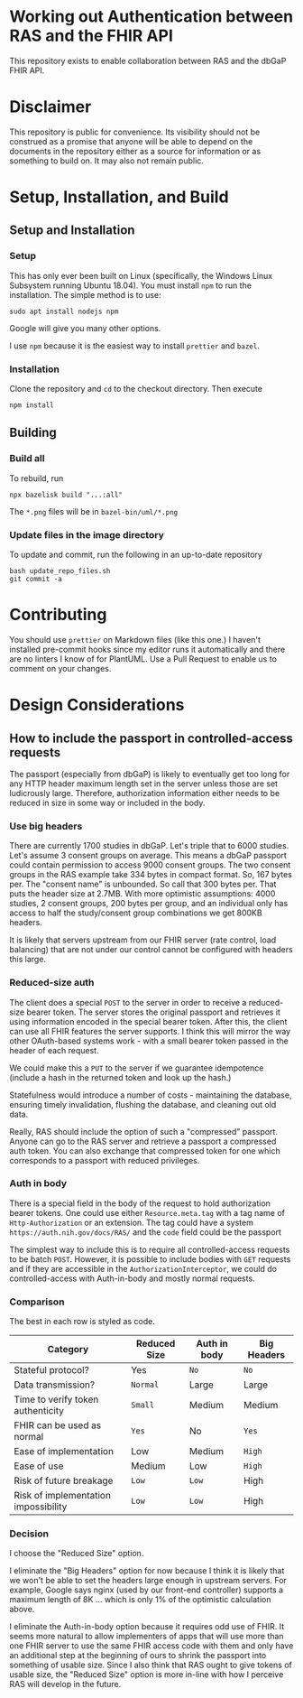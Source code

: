 # Working out Authentication between RAS and the FHIR API

This repository exists to enable collaboration between RAS and the dbGaP FHIR
API.

# Disclaimer

This repository is public for convenience. Its visibility should not be
construed as a promise that anyone will be able to depend on the documents in
the repository either as a source for information or as something to build on.
It may also not remain public.

# Setup, Installation, and Build

## Setup and Installation

### Setup

This has only ever been built on Linux (specifically, the Windows Linux
Subsystem running Ubuntu 18.04). You must install `npm` to run the installation.
The simple method is to use:

    sudo apt install nodejs npm

Google will give you many other options.

I use `npm` because it is the easiest way to install `prettier` and `bazel`.

### Installation

Clone the repository and `cd` to the checkout directory. Then execute

    npm install

## Building

### Build all

To rebuild, run

    npx bazelisk build "...:all"

The `*.png` files will be in `bazel-bin/uml/*.png`

### Update files in the image directory

To update and commit, run the following in an up-to-date repository

    bash update_repo_files.sh
    git commit -a

# Contributing

You should use `prettier` on Markdown files (like this one.) I haven't installed
pre-commit hooks since my editor runs it automatically and there are no linters
I know of for PlantUML. Use a Pull Request to enable us to comment on your
changes.

# Design Considerations

## How to include the passport in controlled-access requests

The passport (especially from dbGaP) is likely to eventually get too long for
any HTTP header maximum length set in the server unless those are set
ludicrously large. Therefore, authorization information either needs to be
reduced in size in some way or included in the body.

### Use big headers

There are currently 1700 studies in dbGaP. Let's triple that to 6000 studies.
Let's assume 3 consent groups on average. This means a dbGaP passport could
contain permission to access 9000 consent groups. The two consent groups in the
RAS example take 334 bytes in compact format. So, 167 bytes per. The "consent
name" is unbounded. So call that 300 bytes per. That puts the header size at
2.7MB. With more optimistic assumptions: 4000 studies, 2 consent groups, 200
bytes per group, and an individual only has access to half the study/consent
group combinations we get 800KB headers.

It is likely that servers upstream from our FHIR server (rate control, load
balancing) that are not under our control cannot be configured with headers this
large.

### Reduced-size auth

The client does a special `POST` to the server in order to receive a
reduced-size bearer token. The server stores the original passport and retrieves
it using information encoded in the special bearer token. After this, the client
can use all FHIR features the server supports. I think this will mirror the way
other OAuth-based systems work - with a small bearer token passed in the header
of each request.

We could make this a `PUT` to the server if we guarantee idempotence (include a
hash in the returned token and look up the hash.)

Statefulness would introduce a number of costs - maintaining the database,
ensuring timely invalidation, flushing the database, and cleaning out old data.

Really, RAS should include the option of such a "compressed" passport. Anyone
can go to the RAS server and retrieve a passport a compressed auth token. You
can also exchange that compressed token for one which corresponds to a passport
with reduced privileges.

### Auth in body

There is a special field in the body of the request to hold authorization bearer
tokens. One could use either `Resource.meta.tag` with a tag name of
`Http-Authorization` or an extension. The tag could have a system
`https://auth.nih.gov/docs/RAS/` and the `code` field could be the passport

The simplest way to include this is to require all controlled-access requests to
be batch `POST`. However, it is possible to include bodies with `GET` requests
and if they are accessible in the `AuthorizationInterceptor`, we could do
controlled-access with Auth-in-body and mostly normal requests.

### Comparison

The best in each row is styled as code.

| Category                             | Reduced Size | Auth in body | Big Headers |
| ------------------------------------ | ------------ | ------------ | ----------- |
| Stateful protocol?                   | Yes          | `No`         | `No`        |
| Data transmission?                   | `Normal`     | Large        | Large       |
| Time to verify token authenticity    | `Small`      | Medium       | Medium      |
| FHIR can be used as normal           | `Yes`        | No           | `Yes`       |
| Ease of implementation               | Low          | Medium       | `High`      |
| Ease of use                          | Medium       | Low          | `High`      |
| Risk of future breakage              | `Low`        | `Low`        | High        |
| Risk of implementation impossibility | `Low`        | `Low`        | High        |

### Decision

I choose the "Reduced Size" option.

I eliminate the "Big Headers" option for now because I think it is likely that
we won't be able to set the headers large enough in upstream servers. For
example, Google says nginx (used by our front-end controller) supports a maximum
length of 8K ... which is only 1% of the optimistic calculation above.

I eliminate the Auth-in-body option because it requires odd use of FHIR. It
seems more natural to allow implementers of apps that will use more than one
FHIR server to use the same FHIR access code with them and only have an
additional step at the beginning of ours to shrink the passport into something
of usable size. Since I also think that RAS ought to give tokens of usable size,
the "Reduced Size" option is more in-line with how I perceive RAS will develop
in the future.
